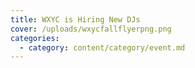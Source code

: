 ```yaml
---
title: WXYC is Hiring New DJs
cover: /uploads/wxycfallflyerpng.png
categories:
  - category: content/category/event.md
---
```


